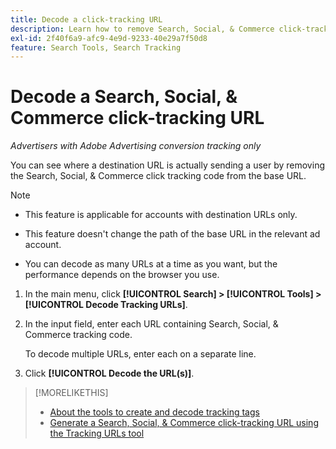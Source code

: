 ```yaml
---
title: Decode a click-tracking URL
description: Learn how to remove Search, Social, & Commerce click-tracking code from a base URL.
exl-id: 2f40f6a9-afc9-4e9d-9233-40e29a7f50d8
feature: Search Tools, Search Tracking
---
```

# Decode a Search, Social, & Commerce click-tracking URL

*Advertisers with Adobe Advertising conversion tracking only*

You can see where a destination URL is actually sending a user by removing the Search, Social, & Commerce click tracking code from the base URL.

>[!NOTE]
>
>* This feature is applicable for accounts with destination URLs only.
>
>* This feature doesn't change the path of the base URL in the relevant ad account.
>
>* You can decode as many URLs at a time as you want, but the performance depends on the browser you use.

1. In the main menu, click **[!UICONTROL Search] > [!UICONTROL Tools] > [!UICONTROL Decode Tracking URLs]**.

1. In the input field, enter each URL containing Search, Social, & Commerce tracking code.

   To decode multiple URLs, enter each on a separate line.

1. Click **[!UICONTROL Decode the URL(s)]**.

>[!MORELIKETHIS]
>
>* [About the tools to create and decode tracking tags](tracking-tools-about.md)
>* [Generate a Search, Social, & Commerce click-tracking URL using the Tracking URLs tool](click-tracking-url-generate.md)
